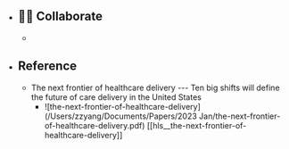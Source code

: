 - ## 👬🏻 Collaborate
	-
- ## Reference
	- The next frontier of healthcare delivery --- Ten big shifts will define the future of care delivery in the United States
		- ![the-next-frontier-of-healthcare-delivery](/Users/zzyang/Documents/Papers/2023 Jan/the-next-frontier-of-healthcare-delivery.pdf) [[hls__the-next-frontier-of-healthcare-delivery]]